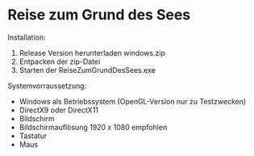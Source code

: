 ﻿# Reise zum Grund des Sees

Installation:

1. Release Version herunterladen windows.zip
2. Entpacken der zip-Datei
3. Starten der ReiseZumGrundDesSees.exe

Systemvorraussetzung:

- Windows als Betriebssystem (OpenGL-Version nur zu Testzwecken)
- DirectX9 oder DirectX11
- Bildschirm
- Bildschirmauflösung 1920 x 1080 empfohlen
- Tastatur
- Maus
